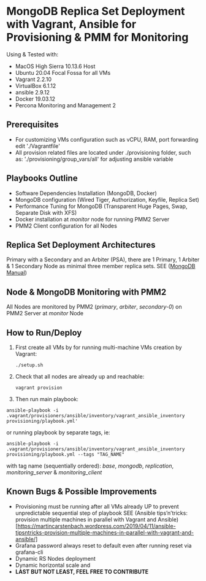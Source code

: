 # MongoDB Replica Set Deployment with Vagrant, Ansible for Provisioning & PMM for Monitoring

Using & Tested with:

* MacOS High Sierra 10.13.6 Host
* Ubuntu 20.04 Focal Fossa for all VMs
* Vagrant 2.2.10
* VirtualBox 6.1.12
* ansible 2.9.12
* Docker 19.03.12
* Percona Monitoring and Management 2

## Prerequisites
- For customizing VMs configuration such as vCPU, RAM, port forwarding edit './Vagrantfile'
- All provision related files are located under ./provisioning folder, such as: './provisioning/group_vars/all' for adjusting ansible variable

## Playbooks Outline
- Software Dependencies Installation (MongoDB, Docker)
- MongoDB configuration (Wired Tiger, Authorization, Keyfile, Replica Set)
- Performance Tuning for MongoDB (Transparent Huge Pages, Swap, Separate Disk with XFS)
- Docker installation at *monitor* node for running PMM2 Server
- PMM2 Client configuration for all Nodes

## Replica Set Deployment Architectures
Primary with a Secondary and an Arbiter (PSA), there are 1 Primary, 1 Arbiter & 1 Secondary Node as minimal three member replica sets. SEE ([MongoDB Manual](https://docs.mongodb.com/manual/core/replica-set-architecture-three-members/))

## Node & MongoDB Monitoring with PMM2
All Nodes are monitored by PMM2 (*primary*, *arbiter*, *secondary-0*) on PMM2 Server at *monitor* Node

## How to Run/Deploy
1. First create all VMs by for running multi-machine VMs creation by Vagrant:

	`./setup.sh`

2. Check that all nodes are already up and reachable:

	`vagrant provision`
	
3. Then run main playbook:

`ansible-playbook -i .vagrant/provisioners/ansible/inventory/vagrant_ansible_inventory provisioning/playbook.yml'`

or running playbook by separate tags, ie: 

`ansible-playbook -i .vagrant/provisioners/ansible/inventory/vagrant_ansible_inventory provisioning/playbook.yml --tags "TAG_NAME"`

with tag name (sequentially ordered): *base*, *mongodb*, *replication*, *monitoring_server* & *monitoring_client*

## Known Bugs & Possible Improvements
- Provisioning must be running after all VMs already UP to prevent unpredictable sequential step of playbook SEE (Ansible tips’n’tricks: provision multiple machines in parallel with Vagrant and Ansible)[https://martincarstenbach.wordpress.com/2019/04/11/ansible-tipsntricks-provision-multiple-machines-in-parallel-with-vagrant-and-ansible/]
- Grafana password always reset to default even after running reset via grafana-cli
- Dynamic RS Nodes deployment
- Dynamic horizontal scale and
- **LAST BUT NOT LEAST, FEEL FREE TO CONTRIBUTE**
